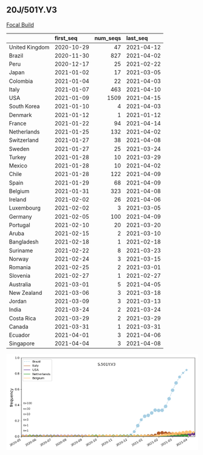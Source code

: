 

## 20J/501Y.V3
[Focal Build](https://nextstrain.org/groups/neherlab/ncov/S.501Y.V3?c=gt-S_501)

|                | first_seq   |   num_seqs | last_seq   |
|:---------------|:------------|-----------:|:-----------|
| United Kingdom | 2020-10-29  |         47 | 2021-04-12 |
| Brazil         | 2020-11-30  |        827 | 2021-04-02 |
| Peru           | 2020-12-17  |         25 | 2021-02-22 |
| Japan          | 2021-01-02  |         17 | 2021-03-05 |
| Colombia       | 2021-01-04  |         22 | 2021-04-03 |
| Italy          | 2021-01-07  |        463 | 2021-04-10 |
| USA            | 2021-01-09  |       1509 | 2021-04-15 |
| South Korea    | 2021-01-10  |          4 | 2021-04-03 |
| Denmark        | 2021-01-12  |          1 | 2021-01-12 |
| France         | 2021-01-22  |         94 | 2021-04-14 |
| Netherlands    | 2021-01-25  |        132 | 2021-04-02 |
| Switzerland    | 2021-01-27  |         38 | 2021-04-08 |
| Sweden         | 2021-01-27  |         25 | 2021-03-24 |
| Turkey         | 2021-01-28  |         10 | 2021-03-29 |
| Mexico         | 2021-01-28  |         10 | 2021-04-02 |
| Chile          | 2021-01-28  |        122 | 2021-04-09 |
| Spain          | 2021-01-29  |         68 | 2021-04-09 |
| Belgium        | 2021-01-31  |        323 | 2021-04-08 |
| Ireland        | 2021-02-02  |         26 | 2021-04-06 |
| Luxembourg     | 2021-02-02  |          3 | 2021-03-05 |
| Germany        | 2021-02-05  |        100 | 2021-04-09 |
| Portugal       | 2021-02-10  |         20 | 2021-03-20 |
| Aruba          | 2021-02-15  |          2 | 2021-03-10 |
| Bangladesh     | 2021-02-18  |          1 | 2021-02-18 |
| Suriname       | 2021-02-22  |          8 | 2021-03-23 |
| Norway         | 2021-02-24  |          3 | 2021-03-15 |
| Romania        | 2021-02-25  |          2 | 2021-03-01 |
| Slovenia       | 2021-02-27  |          1 | 2021-02-27 |
| Australia      | 2021-03-01  |          5 | 2021-04-05 |
| New Zealand    | 2021-03-06  |          3 | 2021-03-18 |
| Jordan         | 2021-03-09  |          3 | 2021-03-13 |
| India          | 2021-03-24  |          2 | 2021-03-24 |
| Costa Rica     | 2021-03-29  |          2 | 2021-03-29 |
| Canada         | 2021-03-31  |          1 | 2021-03-31 |
| Ecuador        | 2021-04-01  |          3 | 2021-04-06 |
| Singapore      | 2021-04-04  |          3 | 2021-04-08 |

![Overall trends S.501Y.V3](/overall_trends_figures/overall_trends_S.501Y.V3.png)